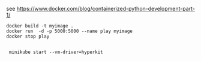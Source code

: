 
see https://www.docker.com/blog/containerized-python-development-part-1/

```
docker build -t myimage .
docker run  -d -p 5000:5000 --name play myimage
docker stop play


 minikube start --vm-driver=hyperkit

 
```

